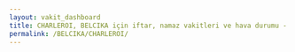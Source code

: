 ```yaml
---
layout: vakit_dashboard
title: CHARLEROI, BELCIKA için iftar, namaz vakitleri ve hava durumu - ilçe/eyalet seç
permalink: /BELCIKA/CHARLEROI/
---
```


<script type="text/javascript">
  var GLOBAL_COUNTRY = 'BELCIKA';
  var GLOBAL_CITY = 'CHARLEROI';
  var GLOBAL_STATE = '';
  var lat = 72;
  var lon = 21;
</script>
